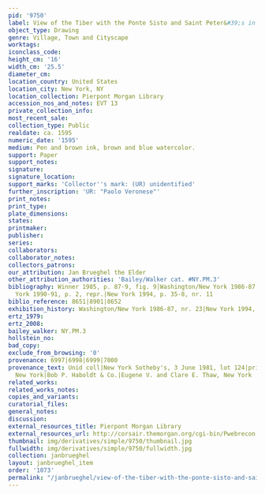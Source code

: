 ```yaml
---
pid: '9750'
label: View of the Tiber with the Ponte Sisto and Saint Peter&#39;s in the Distance
object_type: Drawing
genre: Village, Town and Cityscape
worktags:
iconclass_code:
height_cm: '16'
width_cm: '25.5'
diameter_cm:
location_country: United States
location_city: New York, NY
location_collection: Pierpont Morgan Library
accession_nos_and_notes: EVT 13
private_collection_info:
most_recent_sale:
collection_type: Public
realdate: ca. 1595
numeric_date: '1595'
medium: Pen and brown ink, brown and blue watercolor.
support: Paper
support_notes:
signature:
signature_location:
support_marks: 'Collector''s mark: (UR) unidentified'
further_inscription: 'UR: "Paolo Veronese"'
print_notes:
print_type:
plate_dimensions:
states:
printmaker:
publisher:
series:
collaborators:
collaborator_notes:
collectors_patrons:
our_attribution: Jan Brueghel the Elder
other_attribution_authorities: 'Bailey/Walker cat. #NY.PM.3'
bibliography: Winner 1985, p. 87-9, fig. 9|Washington/New York 1986-87, nr. 23|New
  York 1990-91, p. 2, repr.|New York 1994, p. 35-8, nr. 11
biblio_reference: 8651|8901|8652
exhibition_history: Washington/New York 1986-87, nr. 23|New York 1994, nr. 11
ertz_1979:
ertz_2008:
bailey_walker: NY.PM.3
hollstein_no:
bad_copy:
exclude_from_browsing: '0'
provenance: 6997|6998|6999|7000
provenance_text: Unid coll|New York Sotheby's, 3 June 1981, lot 124|private collection,
  New York|Bob P. Haboldt & Co.|Eugene V. and Clare E. Thaw, New York
related_works:
related_works_notes:
copies_and_variants:
curatorial_files:
general_notes:
discussion:
external_resources_title: Pierpont Morgan Library
external_resources_url: http://corsair.themorgan.org/cgi-bin/Pwebrecon.cgi
thumbnail: img/derivatives/simple/9750/thumbnail.jpg
fullwidth: img/derivatives/simple/9750/fullwidth.jpg
collection: janbrueghel
layout: janbrueghel_item
order: '1073'
permalink: "/janbrueghel/view-of-the-tiber-with-the-ponte-sisto-and-saint-peters-in-the-distance"
---
```

